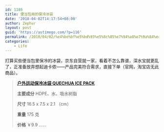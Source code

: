 ```yaml
---
id: 1186
title: 便当包用的保冷冰袋
date: '2018-04-02T14:17:54+08:00'
author: Zephur
layout: post
guid: 'https://astimego.com/?p=116'
permalink: /2018/04/02/%e4%be%bf%e5%bd%93%e5%8c%85%e7%94%a8%e7%9a%84%e4%bf%9d%e5%86%b7%e5%86%b0%e8%a2%8b/
categories:
    - Life
---
```


打算买些便当包里保冷的冰袋，京东自营就一家，看着不怎么靠谱，深水宝就更乱了，正准备放弃想起迪卡侬——产品完美符合需求，直接下单（官网，淘宝店无此商品）。

> [**户外运动保冷冰袋 QUECHUA ICE PACK**](https://www.decathlon.com.cn/zh/p/quechua-china-ice-pack/_/R-p-185971?currentPage=1&filter=all&mc=8398377&orderId=cn310211351)
> 
> **主要成分** HDPE、水、吸水树脂
> 
> **尺寸** 16.5 x 7.5 x 2.1 （cm）
> 
> **重量** 175 克
> 
> **价格** ￥9.9 ……